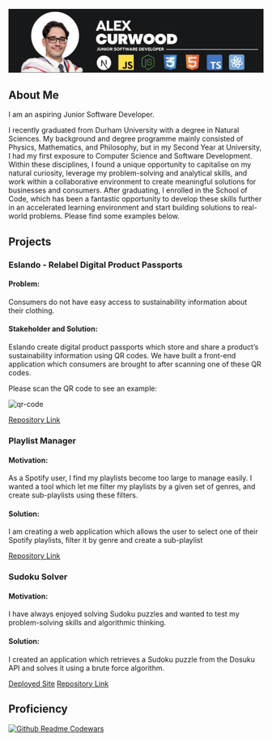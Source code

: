 ![banner](banner.png)

## About Me

I am an aspiring Junior Software Developer. 

I recently graduated from Durham University with a degree in Natural Sciences. My background and degree programme mainly consisted of Physics, Mathematics, and Philosophy, but in my Second Year at University, I had my first exposure to Computer Science and Software Development. Within these disciplines, I found a unique opportunity to capitalise on my natural curiosity, leverage my problem-solving and analytical skills, and work within a collaborative environment to create meaningful solutions for businesses and consumers. After graduating, I enrolled in the School of Code, which has been a fantastic opportunity to develop these skills further in an accelerated learning environment and start building solutions to real-world problems. Please find some examples below.

## Projects

### Eslando - Relabel Digital Product Passports

#### Problem:
Consumers do not have easy access to sustainability information about their clothing.

#### Stakeholder and Solution:

Eslando create digital product passports which store and share a product’s sustainability information using QR codes. We have built a front-end application which consumers are brought to after scanning one of these QR codes.

Please scan the QR code to see an example:

![qr-code](https://github.com/alexcurwood/alexcurwood/assets/149108865/0d0304c5-e6b2-4bce-8377-c573b520d5ec)

<a href="https://github.com/INFINITYX00/eslando">Repository Link</a>

### Playlist Manager

#### Motivation:
As a Spotify user, I find my playlists become too large to manage easily. I wanted a tool which let me filter my playlists by a given set of genres, and create sub-playlists using these filters.

#### Solution:

I am creating a web application which allows the user to select one of their Spotify playlists, filter it by genre and create a sub-playlist 

<a href="https://github.com/alexcurwood/SpotifyProject">Repository Link</a>

### Sudoku Solver

#### Motivation:
I have always enjoyed solving Sudoku puzzles and wanted to test my problem-solving skills and algorithmic thinking.

#### Solution:

I created an application which retrieves a Sudoku puzzle from the Dosuku API and solves it using a brute force algorithm.

<a href="https://sudoku-solver-red.vercel.app/">Deployed Site</a>
<a href="https://github.com/alexcurwood/SpotifyProject">Repository Link</a> 

## Proficiency

[![Github Readme Codewars](https://codewars-stats-ignacio-cuadra.vercel.app/?username=AlexCurwood)](https://github.com/ignacio-cuadra/github-readme-codewars)
